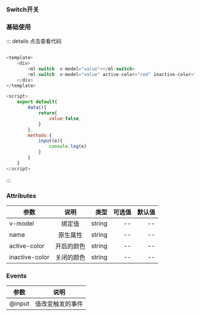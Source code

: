### Switch开关



### 基础使用
<ClientOnly>
  <switch-demo></switch-demo>
</ClientOnly>



::: details 点击查看代码
```js

<template>
	<div>
		<ml-switch  v-model="value"></ml-switch>
		<ml-switch  v-model="value" active-color="red" inactive-color="green" @input="input"></ml-switch>
	</div>
</template>

<script>
	export default{
		data(){
			return{
				value:false,
			}
		},
		methods:{
			input(e){
				console.log(e)
			}
		}
	}
</script>

```
:::



### Attributes
| 参数          | 说明           | 类型  |可选值  |默认值  |
| -----------   |:-------------:| -----:|-----:|-----:|
| v-model      | 绑定值 | string |-- |-- |
| name      | 原生属性 | string |-- |-- |
| active-color      | 开启的颜色 | string |-- |-- |
| inactive-color     | 关闭的颜色 | string |-- |-- |


### Events
| 参数          | 说明           | 
| -----------   |:-------------:| 
| @input      |值改变触发的事件|
